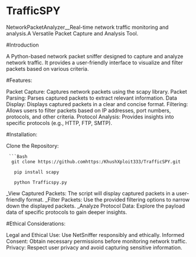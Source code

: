 # TrafficSPY
NetworkPacketAnalyzer__Real-time network traffic monitoring and analysis.A Versatile Packet Capture and Analysis Tool.

#Introduction

A Python-based network packet sniffer designed to capture and analyze network traffic. It provides a user-friendly interface to visualize and filter packets based on various criteria.

#Features:

Packet Capture: Captures network packets using the scapy library.
Packet Parsing: Parses captured packets to extract relevant information.
Data Display: Displays captured packets in a clear and concise format.
Filtering: Allows users to filter packets based on IP addresses, port numbers, protocols, and other criteria.
Protocol Analysis: Provides insights into specific protocols (e.g., HTTP, FTP, SMTP).

#Installation:

Clone the Repository:

     ```Bash
      git clone https://github.comhttps:/KhushXploit333/TrafficSPY.git

       pip install scapy
       
       python Trafficspy.py

_View Captured Packets: The script will display captured packets in a user-friendly format.
_Filter Packets: Use the provided filtering options to narrow down the displayed packets.
_Analyze Protocol Data: Explore the payload data of specific protocols to gain deeper insights.

#Ethical Considerations:

Legal and Ethical Use: Use NetSniffer responsibly and ethically.
Informed Consent: Obtain necessary permissions before monitoring network traffic.
Privacy: Respect user privacy and avoid capturing sensitive information.

